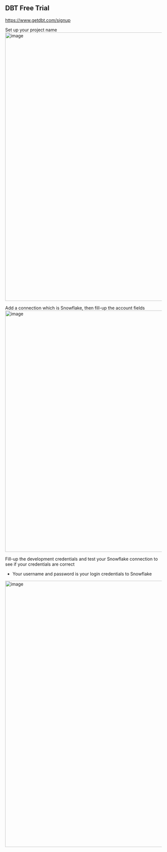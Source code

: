 ## DBT Free Trial
https://www.getdbt.com/signup

Set up your project name
<img width="1919" height="864" alt="image" src="https://github.com/user-attachments/assets/90093df0-b6ff-4d28-aea2-9d0c2abd0e1d" />

Add a connection which is Snowflake, then fill-up the account fields
<img width="1480" height="777" alt="image" src="https://github.com/user-attachments/assets/eab48142-b10f-44fc-ad49-9c91dcc5b9ee" />

Fill-up the development credentials and test your Snowflake connection to see if your credentials are correct
- Your username and password is your login credentials to Snowflake
<img width="1417" height="857" alt="image" src="https://github.com/user-attachments/assets/09e55010-a421-4691-85a3-651e67690cea" />
